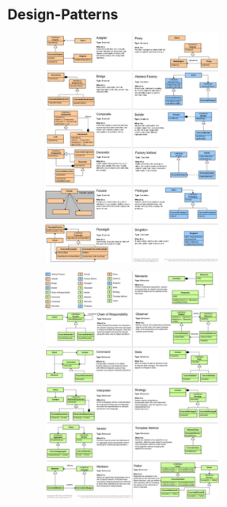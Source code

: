 # Design-Patterns

<p align="center">
  <img src="https://github.com/bittun345/Design-Patterns/blob/main/20220608_215120.jpg" width="350" title="hover text">
</p>

<p align="center">
  <img src="https://github.com/bittun345/Design-Patterns/blob/main/20220608_223450.jpg" width="350" alt="accessibility text">
</p>

<!-- ![alt text](https://github.com/bittun345/Design-Patterns/blob/main/20220608_215120.jpg?raw=true) -->


